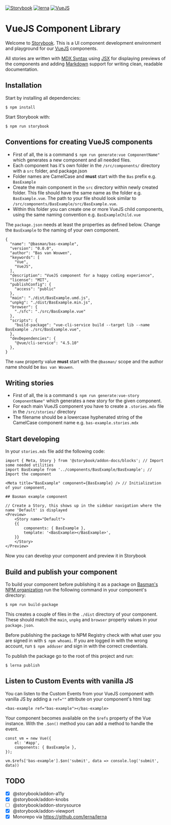 [![Storybook](https://img.shields.io/badge/build%20with-storybook-ff2c74.svg)](https://storybook.js.org/)
[![lerna](https://img.shields.io/badge/maintained%20with-lerna-cc00ff.svg)](https://lerna.js.org/)
[![VueJS](https://img.shields.io/badge/powered%20by-vue-40b983.svg)](https://vuejs.org/)

# VueJS Component Library
Welcome to [Storybook](https://storybook.js.org/). This is a UI component development environment and playground
for our [VueJS](https://vuejs.org/) components.

All stories are written with [MDX Syntax](https://storybook.js.org/docs/formats/mdx-syntax/)
using [JSX](https://reactjs.org/docs/introducing-jsx.html) for displaying previews of the components
and adding [Markdown](https://www.markdownguide.org/getting-started/) support for writing clean, readable documentation.

## Installation
Start by installing all dependencies:

`$ npm install`

Start Storybook with:

`$ npm run storybook`

## Conventions for creating VueJS components
 - First of all, the is a command `$ npm run generate:vue ComponentName"` which generates a new component and all needed files.
 - Each component has it's own folder in the `/src/components/` directory with a `src` folder, and package.json
 - Folder names are CamelCase and **must** start with the `Bas` prefix e.g. `BasExample`
 - Create the main component in the `src` directory within newly created folder. This file should have the same name as the folder e.g. `BasExample.vue`.
 The path to your file should look similar to `/src/components/BasExample/src/BasExample.vue`.
 - Within this folder you can create one or more VueJS child components, using the same naming convention e.g. `BasExampleChild.vue`

The `package.json` needs at least the properties as defined below. Change the `BasExample` to the naming of your own component.

```
{
  "name": "@basman/bas-example",
  "version": "0.0.0",
  "author": "Bas van Wouwen",
  "keywords": [
    "Vue",
    "VueJS",
  ],
  "description": "VueJS component for a happy coding experience",
  "license": "MIT",
  "publishConfig": {
    "access": "public"
  },
  "main": "./dist/BasExample.umd.js",
  "unpkg": "./dist/BasExample.min.js",
  "browser": {
    "./sfc": "./src/BasExample.vue"
  },
  "scripts": {
    "build-package": "vue-cli-service build --target lib --name BasExample ./src/BasExample.vue",
  },
  "devDependencies": {
    "@vue/cli-service": "4.5.10"
  },
}
```

The `name` property value **must** start with the `@basman/` scope and the author name should be `Bas van Wouwen`.

## Writing stories
 - First of all, the is a command `$ npm run generate:vue-story ComponentName"` which generates a new story for the given component.
 - For each main VueJS component you have to create a `.stories.mdx` file in the `/src/stories/` directory
 - The filename should be a lowercase hyphenated string of the CamelCase component name e.g. `bas-example.stories.mdx`

## Start developing
In your `stories.mdx` file add the following code:

```
import { Meta, Story } from '@storybook/addon-docs/blocks'; // Import some needed utilities
import BasExample from '../components/BasExample/BasExample'; // Import the component

<Meta title="BasExample" component={BasExample} /> // Initialization of your component,

## Basman example component

// Create a Story, this shows up in the sidebar navigation where the name 'Default' is displayed
<Preview>
    <Story name="Default">
    {{
        components: { BasExample },
        template: '<BasExample></BasExample>',
    }}
    </Story>
</Preview>
```

Now you can develop your component and preview it in Storybook

## Build and publish your component

To build your component before publishing it as a package on [Basman's NPM organization](https://www.npmjs.com/org/basman)
run the following command in your component's directory:

`$ npm run build-package`

This creates a couple of files in the `./dist` directory of your component. These should match the `main`, `unpkg` and `browser` property values in your `package.json`.

Before publishing the package to NPM Registry check with what user you are signed in with `$ npm whoami`. If you are logged in with the wrong account, run `$ npm adduser` and sign in with the correct credentials.

To publish the package go to the root of this project and run:

`$ lerna publish`

## Listen to Custom Events with vanilla JS
You can listen to the Custom Events from your VueJS component with vanilla JS
by adding a `ref=""` attribute on your component's html tag:

```
<bas-example ref="bas-example"></bas-example>
```

Your component becomes available on the `$refs` property of the Vue instance.
With the `.$on()` method you can add a method to handle the event.

```
const vm = new Vue({
    el: '#app',
    components: { BasExample },
});

vm.$refs['bas-example'].$on('submit', data => console.log('submit', data))
```

## TODO
- [x] @storybook/addon-a11y
- [x] @storybook/addon-knobs
- [ ] @storybook/addon-storysource
- [x] @storybook/addon-viewport
- [x] Monorepo via https://github.com/lerna/lerna

